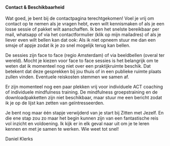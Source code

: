 #### Contact & Beschikbaarheid

Wat goed, je bent bij de contactpagina terechtgekomen! Voel je vrij om contact op te nemen als je vragen hebt, even wilt kennismaken of als je een losse sessie of pakket wilt aanschaffen. Ik ben het snelste bereikbaar per mail, whatsapp of via het contactformulier (klik op mijn mailadres) of als je liever even wilt bellen kan dat ook: Als ik niet opneem stuur me dan een smsje of appje zodat ik je zo snel mogelijk terug kan bellen.

De sessies zijn face to face (regio Amsterdam) of via beeldbellen (overal ter wereld). Mocht je kiezen voor face to face sessies is het belangrijk om te weten dat ik momenteel nog niet over een praktijkruimte beschik. Dat betekent dat deze gesprekken bij jou thuis of in een publieke ruimte plaats zullen vinden. Eventuele reiskosten stemmen we samen af.

Er zijn momenteel nog een paar plekken vrij voor individuele ACT coaching of individuele mindfulness training. De mindfulness groepstraining en de downloadpakketten zijn niet beschikbaar, maar stuur me een bericht zodat ik je op de lijst kan zetten van geïntresseerden. 
 
Je bent nog maar één stapje verwijderd van je start bij Zitten met Jezelf. En die ene stap zou zo maar het begin kunnen zijn van een fantastische reis vol inzicht en voldoening. Ik kijk er in elk geval naar uit om je te leren kennen en met je samen te werken. Wie weet tot snel!

Daniel Klerks
